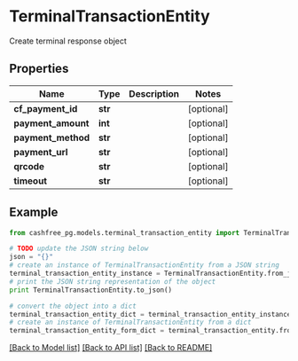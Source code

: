 # TerminalTransactionEntity

Create terminal response object

## Properties
Name | Type | Description | Notes
------------ | ------------- | ------------- | -------------
**cf_payment_id** | **str** |  | [optional] 
**payment_amount** | **int** |  | [optional] 
**payment_method** | **str** |  | [optional] 
**payment_url** | **str** |  | [optional] 
**qrcode** | **str** |  | [optional] 
**timeout** | **str** |  | [optional] 

## Example

```python
from cashfree_pg.models.terminal_transaction_entity import TerminalTransactionEntity

# TODO update the JSON string below
json = "{}"
# create an instance of TerminalTransactionEntity from a JSON string
terminal_transaction_entity_instance = TerminalTransactionEntity.from_json(json)
# print the JSON string representation of the object
print TerminalTransactionEntity.to_json()

# convert the object into a dict
terminal_transaction_entity_dict = terminal_transaction_entity_instance.to_dict()
# create an instance of TerminalTransactionEntity from a dict
terminal_transaction_entity_form_dict = terminal_transaction_entity.from_dict(terminal_transaction_entity_dict)
```
[[Back to Model list]](../README.md#documentation-for-models) [[Back to API list]](../README.md#documentation-for-api-endpoints) [[Back to README]](../README.md)


